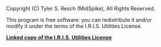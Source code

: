 Copyright (C) Tyler S. Resch (MidSpike), All Rights Reserved.

This program is free software: you can redistribute it and/or  
modify it under the terms of the I.R.I.S. Utilities License.

**[Linked copy of the I.R.I.S. Utilities License](LICENSE.md)**
